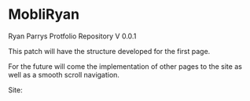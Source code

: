 # MobliRyan

Ryan Parrys Protfolio Repository V 0.0.1

This patch will have the structure developed for the first page.

For the future will come the implementation of other pages to the site as well as a smooth scroll navigation.

Site: 
